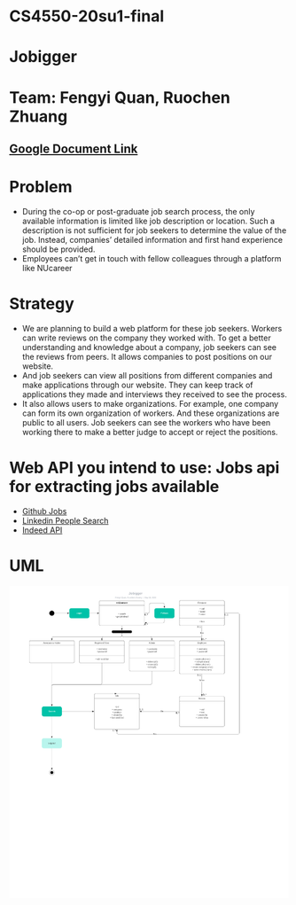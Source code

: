 # CS4550-20su1-final
# Jobigger
# Team: Fengyi Quan, Ruochen Zhuang
## [Google Document Link](https://docs.google.com/document/d/1KFIONIMVNue0Vp0JVMilHfNbEsssDyMHjZ9Dn8Nkr8Y/edit)
# Problem 


- During the co-op or post-graduate job search process, the only available information is limited like job description or location. Such a description is not sufficient for job seekers to determine the value of the job. Instead, companies’ detailed information and first hand experience should be provided.
- Employees can’t get in touch with fellow colleagues through a platform like NUcareer

# Strategy

- We are planning to build a web platform for these job seekers. Workers can write reviews on the company they worked with. To get a better understanding and knowledge about a company, job seekers can see the reviews from peers. It allows companies to post positions on our website. 
- And job seekers can view all positions from different companies and make applications through our website. They can keep track of applications they made and interviews they received to see the process.
- It also allows users to make organizations. For example, one company can form its own organization of workers. And these organizations are public to all users. Job seekers can see the workers who have been working there to make a better judge to accept or reject the positions. 

# Web API you intend to use: Jobs api for extracting jobs available
- [Github Jobs](https://jobs.github.com/api)
- [Linkedin People Search](https://developer.linkedin.com/documents/people-search-api)
- [Indeed API](https://rapidapi.com/indeed/api/indeed)

# UML
![Jobigger UML](./Jobigger%20UML.png)
